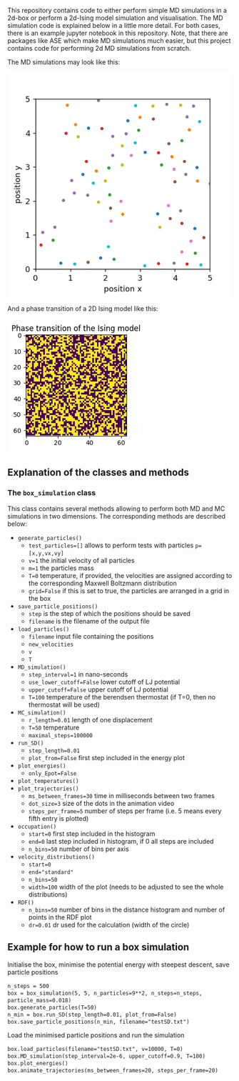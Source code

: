 
This repository contains code to either perform simple MD simulations in a 
2d-box or perform a 2d-Ising model simulation and visualisation.
The MD simulation code is explained below in a little more detail. 
For both cases, there is an example jupyter notebook in this repository.
Note, that there are packages like ASE which make MD simulations much easier, 
but this project contains code for performing 2d MD simulations from scratch.

The MD simulations may look like this:

![](animations/MD_constant_temperature.gif)

And a phase transition of a 2D Ising model like this:

![](animations/Ising_phase_transition.gif)


## Explanation of the classes and methods

### The `box_simulation` class
This class contains several methods allowing to perform both MD and MC simulations in two dimensions. The corresponding methods are described below:
* `generate_particles()`
	+ `test_particles=[]` allows to perform tests with particles `p=[x,y,vx,vy]`
	+ `v=1` the initial velocity of all particles
	+ `m=1` the particles mass
	+ `T=0` temperature, if provided, the velocities are assigned according to the corresponding Maxwell Boltzmann distribution
	+ `grid=False` if this is set to true, the particles are arranged in a grid in the box
* `save_particle_positions()`
	+ `step` is the step of which the positions should be saved
	+ `filename` is the filename of the output file
* `load_particles()`
	+ `filename` input file containing the positions
	+ `new_velocities`
	+ `v`
	+ `T`
* `MD_simulation()`
	+ `step_interval=1` in nano-seconds
	+ `use_lower_cutoff=False` lower cutoff of LJ potential
	+ `upper_cutoff=False` upper cutoff of LJ potential
	+ `T=100` temperature of the berendsen thermostat (if T=0, then no thermostat will be used)
* `MC_simulation()`
	+ `r_length=0.01` length of one displacement
	+ `T=50` temperature
	+ `maximal_steps=100000`
* `run_SD()`
	+ `step_length=0.01`
	+ `plot_from=False` first step included in the energy plot
* `plot_energies()`
	+ `only_Epot=False`
* `plot_temperatures()`
* `plot_trajectories()`
	+ `ms_between_frames=30` time in milliseconds between two frames
	+ `dot_size=3` size of the dots in the animation video
	+ `steps_per_frame=5` number of steps per frame (i.e. 5 means every fifth entry is plotted)
* `occupation()`
	+ `start=0` first step included in the histogram
	+ `end=0` last step included in histogram, if 0 all steps are included
	+ `n_bins=50` number of bins per axis
* `velocity_distributions()`
	+ `start=0`
	+ `end="standard"`
	+ `n_bins=50`
	+ `width=100` width of the plot (needs to be adjusted to see the whole distributions)
* `RDF()`
	+ `n_bins=50` number of bins in the distance histogram and number of points in the RDF plot
	+ `dr=0.01` dr used for the calculation (width of the circle)

## Example for how to run a box simulation

Initialise the box, minimise the potential energy with steepest descent, save particle positions

	n_steps = 500
	box = box_simulation(5, 5, n_particles=9**2, n_steps=n_steps, particle_mass=0.018)
	box.generate_particles(T=50)
	n_min = box.run_SD(step_length=0.01, plot_from=False)
	box.save_particle_positions(n_min, filename="testSD.txt")


Load the minimised particle positions and run the simulation

	box.load_particles(filename="testSD.txt", v=10000, T=0)
	box.MD_simulation(step_interval=2e-6, upper_cutoff=0.9, T=100)
	box.plot_energies()
	box.animate_trajectories(ms_between_frames=20, steps_per_frame=20)

